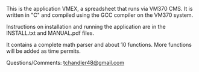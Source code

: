 

This is the application VMEX, a spreadsheet that runs via
VM370 CMS.  It is written in "C" and compiled using the 
GCC compiler on the VM370 system.

Instructions on installation and running the application
are in the INSTALL.txt and MANUAL.pdf files.

It contains a complete math parser and about 10 functions.
More functions will be added as time permits.

Questions/Comments:
tchandler48@gmail.com
